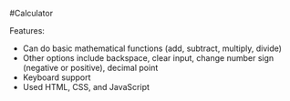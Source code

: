#Calculator

Features:
- Can do basic mathematical functions (add, subtract, multiply, divide)
- Other options include backspace, clear input, change number sign (negative or positive), decimal point
- Keyboard support
- Used HTML, CSS, and JavaScript
